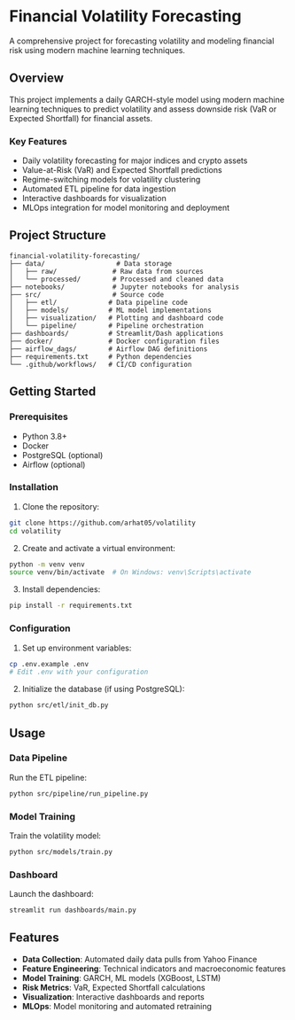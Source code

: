 # Financial Volatility Forecasting

A comprehensive project for forecasting volatility and modeling financial risk using modern machine learning techniques.

## Overview

This project implements a daily GARCH-style model using modern machine learning techniques to predict volatility and assess downside risk (VaR or Expected Shortfall) for financial assets.

### Key Features

- Daily volatility forecasting for major indices and crypto assets
- Value-at-Risk (VaR) and Expected Shortfall predictions
- Regime-switching models for volatility clustering
- Automated ETL pipeline for data ingestion
- Interactive dashboards for visualization
- MLOps integration for model monitoring and deployment

## Project Structure

```
financial-volatility-forecasting/
├── data/                  # Data storage
│   ├── raw/              # Raw data from sources
│   └── processed/        # Processed and cleaned data
├── notebooks/            # Jupyter notebooks for analysis
├── src/                  # Source code
│   ├── etl/             # Data pipeline code
│   ├── models/          # ML model implementations
│   ├── visualization/   # Plotting and dashboard code
│   └── pipeline/        # Pipeline orchestration
├── dashboards/          # Streamlit/Dash applications
├── docker/              # Docker configuration files
├── airflow_dags/        # Airflow DAG definitions
├── requirements.txt     # Python dependencies
└── .github/workflows/   # CI/CD configuration
```

## Getting Started

### Prerequisites

- Python 3.8+
- Docker
- PostgreSQL (optional)
- Airflow (optional)

### Installation

1. Clone the repository:
```bash
git clone https://github.com/arhat05/volatility
cd volatility
```

2. Create and activate a virtual environment:
```bash
python -m venv venv
source venv/bin/activate  # On Windows: venv\Scripts\activate
```

3. Install dependencies:
```bash
pip install -r requirements.txt
```

### Configuration

1. Set up environment variables:
```bash
cp .env.example .env
# Edit .env with your configuration
```

2. Initialize the database (if using PostgreSQL):
```bash
python src/etl/init_db.py
```

## Usage

### Data Pipeline

Run the ETL pipeline:
```bash
python src/pipeline/run_pipeline.py
```

### Model Training

Train the volatility model:
```bash
python src/models/train.py
```

### Dashboard

Launch the dashboard:
```bash
streamlit run dashboards/main.py
```

## Features

- **Data Collection**: Automated daily data pulls from Yahoo Finance
- **Feature Engineering**: Technical indicators and macroeconomic features
- **Model Training**: GARCH, ML models (XGBoost, LSTM)
- **Risk Metrics**: VaR, Expected Shortfall calculations
- **Visualization**: Interactive dashboards and reports
- **MLOps**: Model monitoring and automated retraining
